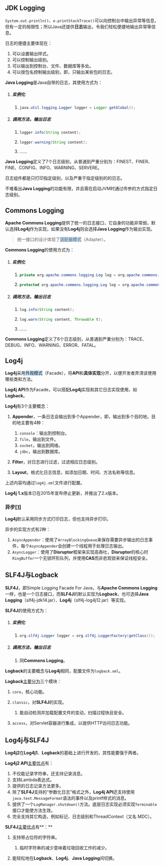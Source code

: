 ## JDK Logging

`System.out.println()`、`e.printStackTrace()`可以向控制台中输出异常等信息，但有一定的局限性；所以Java还提供**日志**输出，令我们轻松便捷地输出异常等信息。

日志的便捷主要体现在：

1. 可以设置输出样式。
2. 可以控制输出级别。
3. 可以输出到控制台、文件、数据库等多处。
4. 可以按包名控制输出级别，即，只输出某些包的日志。

**Java Logging**是Java自带的日志，其使用方式为：

1. ##### 实例化

   1. ```java
      java.util.logging.Logger logger = Logger.getGlobal();
      ```

2. ##### 调用方法，输出日志

   1. ```java
      logger.info(String content);
      ```
   
   2. ```java
      logger.warning(String content);
      ```
   
   3. ……

**Java Logging**定义了7个日志级别，从普通到严重分别为：FINEST、FINER、FINE、CONFIG、INFO、WARNING、SERVERE。

日志组件都是只打印指定级别，以及严重于指定级别的的日志。

不难看出**Java Logging**的功能有限，并且需在启动JVM时通过传参的方式指定日志级别。



## Commons Logging

**Apache Commons Logging**提供了统一的日志接口，它自身的功能非常弱，默认选择**Log4j**作为实现，如果没有**Log4j**则会选择**Java Logging**作为输出实现。

> 统一接口的设计体现了<span style=background:#c2e2ff>适配器模式</span>（Adapter）。

**Commons Logging**的使用方式为：

1. ##### 实例化

   1. ```java
      private org.apache.commons.logging.Log log = org.apache.commons.logging.LogFactory.getLog(MyCLass.class);
      ```

   2. ```java
      protected org.apache.commons.logging.Log log = org.apache.commons.logging.LogFactory.getLog(getCLass()); // 这种方式，子类会继承父类的log
      ```

2. ##### 调用方法，输出日志

   1. ```java
      log.info(String content);
      ```
   
   2. ```java
      log.warn(String content, Throwable t);
      ```
   
   3. ……

**Commons Logging**定义了6个日志级别，从普通到严重分别为：TRACE、DEBUG、INFO、WARNING、ERROR、FATAL。



## Log4j

**Log4j**采用<span style=background:#c2e2ff>外观模式</span>（Facade），将**API**和**具体实现**分开，以便开发者弄清该使用哪些类和方法。

**Log4j API**作为Facade，可以搭配**Log4j**实现和其它日志实现使用，如**Logback**。

**Log4j**有3个主要概念：

1. **Appender**，一条日志会输出到多个Appender，即，输出到多个目的地，目的地主要有4种：

   1. `console`：输出到控制台。
   2. `file`，输出到文件。
   3. `socket`，输出到网络。
   4. `jdbc`，输出到数据库。

3. **Filter**，对日志进行过滤，过滤相应日志级别。

4. **Layout**，格式化日志信息，如添加日期、时间、方法名称等信息。

上述内容均通过`log4j.xml`文件进行配置。

**Log4j 1.x**版本已在2015年宣布停止更新，并推出了2.x版本。

### 异步[[1]](https://www.cnblogs.com/yeyang/p/7944906.html)

**Log4j**默认采用同步方式打印日志，但也支持异步打印。

异步的实现方式有2种：

1. `AsyncAppender`：使用了`ArrayBlockingQueue`来保存需要异步输出的日志事件，每个`AsyncAppender`会创建一个线程用于处理日志输出。
2. `AsyncLogger`：使用了**Disruptor**框架来实现高吞吐，**Disruptor**的核心时`RingBuffer`一个无锁环形队列，并使用**CAS**而非悲观锁来保证线程安全。



## SLF4J与Logback

**SLF4J**，即Simple Logging Facade For Java，与**Apache Commons Logging**一样，也是一个日志接口，而**SLF4J**的默认实现为**Logback**，也可选择**Java Logging**（slf4j-jdk14.jar）、**Log4j**（slf4j-log4j12.jar）等实现。

**SLF4J**的使用方式为：

1. ##### 实例化

   1. ```java
      org.slf4j.Logger logger = org.slf4j.LoggerFactory(getClass());
      ```

2. ##### 调用方法，输出日志

   1. 同**Commons Logging**。

**Logback**的主要概念与**Log4j**相同，配置文件为`logback.xml`。

**Logback**[主要分为](https://cloud.tencent.com/developer/article/1442406)三个模块：

1. `core`，核心功能。

2. `classic`，对**SLF4J**的实现。
   1. 能自动检测并加载配置文件的变动，扫描过程快且安全。
   
4. `access`，对Servlet容器进行集成，以提供HTTP访问日志功能。



## Log4j与SLF4J

**Log4j2**在**Log4j1**、**Logback**的基础上进行开发的，其性能要强于两者。

**Log4j2 API**[主要优点](https://logging.apache.org/log4j/2.x/)有：

1. 不仅能记录字符串，还支持记录消息。
2. 支持Lambda表达式。
3. 提供的日志记录方法更多。
4. 除了**SLF4J**支持的“参数化日志”格式之外，**Log4j API**还支持使用`java.text.MessageFormat`语法的事件以及printf样式的消息。
5. 提供了一个`LogManager.shutdown()`方法。底层日志实现必须实现`Terminable`接口才能使方法生效。 
6. 完全支持其它构造，例如标记、日志级别和ThreadContext（又名 MDC）。

**SLF4J**[主要优点](https://blog.csdn.net/jibaole/article/details/52442694)有**：**

1. 支持带占位符的字符串。

   1. 临时字符串的减少意味着垃圾回收工作的减少。

3. 能轻松地在**Logback**、**Log4j**、**Java Logging**间切换。

